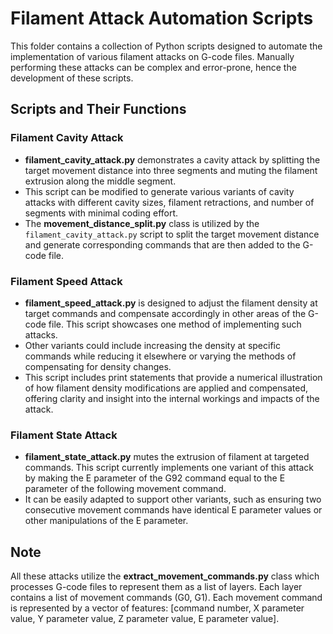 # Filament Attack Automation Scripts

This folder contains a collection of Python scripts designed to automate the implementation of various filament attacks on G-code files. Manually performing these attacks can be complex and error-prone, hence the development of these scripts.

## Scripts and Their Functions

### Filament Cavity Attack
- **filament_cavity_attack.py** demonstrates a cavity attack by splitting the target movement distance into three segments and muting the filament extrusion along the middle segment.
- This script can be modified to generate various variants of cavity attacks with different cavity sizes, filament retractions, and number of segments with minimal coding effort.
- The **movement_distance_split.py** class is utilized by the `filament_cavity_attack.py` script to split the target movement distance and generate corresponding commands that are then added to the G-code file.

### Filament Speed Attack
- **filament_speed_attack.py** is designed to adjust the filament density at target commands and compensate accordingly in other areas of the G-code file. This script showcases one method of implementing such attacks.
- Other variants could include increasing the density at specific commands while reducing it elsewhere or varying the methods of compensating for density changes.
- This script includes print statements that provide a numerical illustration of how filament density modifications are applied and compensated, offering clarity and insight into the internal workings and impacts of the attack.

### Filament State Attack
- **filament_state_attack.py** mutes the extrusion of filament at targeted commands. This script currently implements one variant of this attack by making the E parameter of the G92 command equal to the E parameter of the following movement command.
- It can be easily adapted to support other variants, such as ensuring two consecutive movement commands have identical E parameter values or other manipulations of the E parameter.

## Note
All these attacks utilize the **extract_movement_commands.py** class which processes G-code files to represent them as a list of layers. Each layer contains a list of movement commands (G0, G1). Each movement command is represented by a vector of features: [command number, X parameter value, Y parameter value, Z parameter value, E parameter value].

